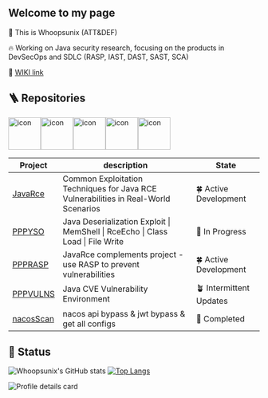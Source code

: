 ## Welcome to my page

👋 This is Whoopsunix (ATT&DEF)

🔥 Working on Java security research, focusing on the products in DevSecOps and SDLC (RASP, IAST, DAST, SAST, SCA)

🔗 [WIKI link](https://whoopsunix.com/)

## 🪜 Repositories

<div style="display: flex; align-items: flex-start;"><img src="https://techstack-generator.vercel.app/github-icon.svg" alt="icon" width="65" height="65" /><img src="https://techstack-generator.vercel.app/java-icon.svg" alt="icon" width="65" height="65" /><img src="https://techstack-generator.vercel.app/python-icon.svg" alt="icon" width="65" height="65" /><img src="https://techstack-generator.vercel.app/docker-icon.svg" alt="icon" width="65" height="65" /><img src="https://techstack-generator.vercel.app/cpp-icon.svg" alt="icon" width="65" height="65" /></div>

| Project                                              | description                                                                         | State                   |
|------------------------------------------------------|-------------------------------------------------------------------------------------|-------------------------|
| [JavaRce](https://github.com/Whoopsunix/JavaRce)     | Common Exploitation Techniques for Java RCE Vulnerabilities in Real-World Scenarios | 🍀 Active Development   |
| [PPPYSO](https://github.com/Whoopsunix/PPPYSO)       | Java Deserialization Exploit \| MemShell \| RceEcho \| Class Load \| File Write     | 🌱 In Progress          |
| [PPPRASP](https://github.com/Whoopsunix/PPPRASP)     | JavaRce complements project - use RASP to prevent vulnerabilities                   | 🍀 Active Development   |
| [PPPVULNS](https://github.com/Whoopsunix/PPPVULNS)   | Java CVE Vulnerability Environment                                                  | 🪴 Intermittent Updates |
| [nacosScan](https://github.com/Whoopsunix/nacosScan) | nacos api bypass & jwt bypass & get all configs                                     | 🌲 Completed            |

## 🚩 Status

![Whoopsunix's GitHub stats](https://github-readme-stats.vercel.app/api?username=Whoopsunix&show_icons=true&include_all_commits=true&theme=tokyonight) [![Top Langs](https://github-readme-stats.vercel.app/api/top-langs/?username=Whoopsunix&layout=compact&theme=tokyonight)](https://github.com/anuraghazra/github-readme-stats)

![Profile details card](http://github-profile-summary-cards.vercel.app/api/cards/profile-details?username=Whoopsunix&theme=github_dark)

[//]: # (### 🎃 Visitors)

[//]: #

[//]: # (![Visitor Count]&#40;https://profile-counter.glitch.me/Whoopsunix/count.svg&#41;)

